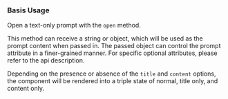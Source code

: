 ### Basis Usage

Open a text-only prompt with the `open` method.

This method can receive a string or object, which will be used as the prompt content when passed in. The passed object can control the prompt attribute in a finer-grained manner. For specific optional attributes, please refer to the api description.

Depending on the presence or absence of the `title` and `content` options, the component will be rendered into a triple state of normal, title only, and content only.
